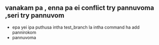 ## vanakam pa , enna pa ei conflict try pannuvoma ,seri try pannuvom

- epa yei ipa puthusa intha test_branch la intha command ha add pannirokom
- pannuvoma 